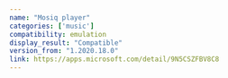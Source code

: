 ```yaml
---
name: "Mosiq player"
categories: ['music']
compatibility: emulation
display_result: "Compatible"
version_from: "1.2020.18.0"
link: https://apps.microsoft.com/detail/9N5CSZFBV8C8
---
```

